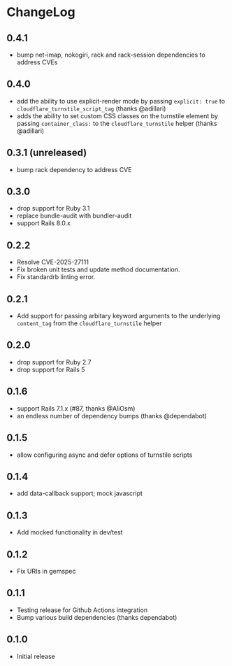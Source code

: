 ChangeLog
=========

0.4.1
-----
- bump net-imap, nokogiri, rack and rack-session dependencies to address CVEs

0.4.0
-----
- add the ability to use explicit-render mode by passing `explicit: true` to `cloudflare_turnstile_script_tag` (thanks @adillari)
- adds the ability to set custom CSS classes on the turnstile element by passing `container_class:` to the `cloudflare_turnstile` helper (thanks @adillari)

0.3.1 (unreleased)
------------------
- bump rack dependency to address CVE

0.3.0
-----
- drop support for Ruby 3.1
- replace bundle-audit with bundler-audit
- support Rails 8.0.x

0.2.2
-----
- Resolve CVE-2025-27111
- Fix broken unit tests and update method documentation.
- Fix standardrb linting error.

0.2.1
-----
- Add support for passing arbitary keyword arguments to the underlying `content_tag` from the `cloudflare_turnstile` helper

0.2.0
-----
- drop support for Ruby 2.7
- drop support for Rails 5

0.1.6
-----
- support Rails 7.1.x (#87, thanks @AliOsm)
- an endless number of dependency bumps (thanks @dependabot)

0.1.5
-----
- allow configuring async and defer options of turnstile scripts

0.1.4
-----
- add data-callback support; mock javascript

0.1.3
-----
- Add mocked functionality in dev/test

0.1.2
-----
- Fix URIs in gemspec

0.1.1
-----
- Testing release for Github Actions integration
- Bump various build dependencies (thanks dependabot)

0.1.0
-----
- Initial release
